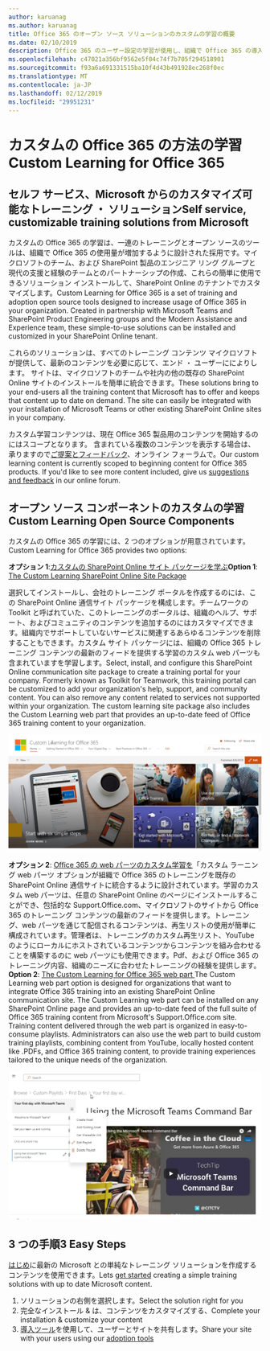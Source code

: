 ```yaml
---
author: karuanag
ms.author: karuanag
title: Office 365 のオープン ソース ソリューションのカスタムの学習の概要
ms.date: 02/10/2019
description: Office 365 のユーザー設定の学習が使用し、組織で Office 365 の導入を促進する方法について説明します。当社のソリューションには、カスタムの SharePoint Online web パーツと、Office 365 テナントに簡単に準備されている新しい SharePoint Online 通信トレーニング サイトが含まれます。
ms.openlocfilehash: c47021a356bf9562e5f04c74f7b705f294518901
ms.sourcegitcommit: f93a6a691331515ba10f4d43b491928ec268f0ec
ms.translationtype: MT
ms.contentlocale: ja-JP
ms.lasthandoff: 02/12/2019
ms.locfileid: "29951231"
---
```

# <a name="custom-learning-for-office-365"></a><span data-ttu-id="56af4-104">カスタムの Office 365 の方法の学習</span><span class="sxs-lookup"><span data-stu-id="56af4-104">Custom Learning for Office 365</span></span>

## <a name="self-service-customizable-training-solutions-from-microsoft"></a><span data-ttu-id="56af4-105">セルフ サービス、Microsoft からのカスタマイズ可能なトレーニング ・ ソリューション</span><span class="sxs-lookup"><span data-stu-id="56af4-105">Self service, customizable training solutions from Microsoft</span></span>

<span data-ttu-id="56af4-p102">カスタムの Office 365 の学習は、一連のトレーニングとオープン ソースのツールは、組織で Office 365 の使用量が増加するように設計された採用です。マイクロソフトのチーム、および SharePoint 製品のエンジニア リング グループと現代の支援と経験のチームとのパートナーシップの作成、これらの簡単に使用できるソリューション インストールして、SharePoint Online のテナントでカスタマイズします。</span><span class="sxs-lookup"><span data-stu-id="56af4-p102">Custom Learning for Office 365 is a set of training and adoption open source tools designed to increase usage of Office 365 in your organization. Created in partnership with Microsoft Teams and SharePoint Product Engineering groups and the Modern Assistance and Experience team, these simple-to-use solutions can be installed and customized in your SharePoint Online tenant.</span></span> 

<span data-ttu-id="56af4-p103">これらのソリューションは、すべてのトレーニング コンテンツ マイクロソフトが提供して、最新のコンテンツを必要に応じて、エンド ・ ユーザーにによりします。 サイトは、マイクロソフトのチームや社内の他の既存の SharePoint Online サイトのインストールを簡単に統合できます。</span><span class="sxs-lookup"><span data-stu-id="56af4-p103">These solutions bring to your end-users all the training content that Microsoft has to offer and keeps that content up to date on demand.  The site can easily be integrated with your installation of Microsoft Teams or other existing SharePoint Online sites in your company.</span></span>

<span data-ttu-id="56af4-p104">カスタム学習コンテンツは、現在 Office 365 製品用のコンテンツを開始するのにはスコープとなります。 含まれている複数のコンテンツを表示する場合は、承りますので[ご提案とフィードバック](feedback.md)、オンライン フォーラムで。</span><span class="sxs-lookup"><span data-stu-id="56af4-p104">Our custom learning content is currently scoped to beginning content for Office 365 products.  If you'd like to see more content included, give us [suggestions and feedback](feedback.md) in our online forum.</span></span>  

## <a name="custom-learning-open-source-components"></a><span data-ttu-id="56af4-112">オープン ソース コンポーネントのカスタムの学習</span><span class="sxs-lookup"><span data-stu-id="56af4-112">Custom Learning Open Source Components</span></span>

<span data-ttu-id="56af4-113">カスタムの Office 365 の学習には、2 つのオプションが用意されています。</span><span class="sxs-lookup"><span data-stu-id="56af4-113">Custom Learning for Office 365 provides two options:</span></span> 

<span data-ttu-id="56af4-114">**オプション 1**:[カスタムの SharePoint Online サイト パッケージを学ぶ](installsitepackage.md)</span><span class="sxs-lookup"><span data-stu-id="56af4-114">**Option 1**: [The Custom Learning SharePoint Online Site Package](installsitepackage.md)</span></span>

<span data-ttu-id="56af4-p105">選択してインストールし、会社のトレーニング ポータルを作成するのには、この SharePoint Online 通信サイト パッケージを構成します。チームワークの Toolkit と呼ばれていた、このトレーニングのポータルは、組織のヘルプ、サポート、およびコミュニティのコンテンツを追加するのにはカスタマイズできます。組織内でサポートしていないサービスに関連するあらゆるコンテンツを削除することもできます。カスタム サイト パッケージには、組織の Office 365 トレーニング コンテンツの最新のフィードを提供する学習のカスタム web パーツも含まれていますを学習します。</span><span class="sxs-lookup"><span data-stu-id="56af4-p105">Select, install, and configure this SharePoint Online communication site package to create a training portal for your company. Formerly known as Toolkit for Teamwork, this training portal can be customized to add your organization's help, support, and community content. You can also remove any content related to services not supported within your organization. The custom learning site package also includes the Custom Learning web part that provides an up-to-date feed of Office 365 training content to your organization.</span></span> 

![カスタムの Office 365 サイトの体験学習](media/clo365homepage.png)

<span data-ttu-id="56af4-p106">**オプション 2**: [Office 365 の web パーツのカスタム学習を](installwebpart.md)「カスタム ラーニング web パーツ オプションが組織で Office 365 のトレーニングを既存の SharePoint Online 通信サイトに統合するように設計されています。学習のカスタム web パーツは、任意の SharePoint Online のページにインストールすることができ、包括的な Support.Office.com、マイクロソフトのサイトから Office 365 のトレーニング コンテンツの最新のフィードを提供します。トレーニング、web パーツを通じて配信されるコンテンツは、再生リストの使用が簡単に構成されています。管理者は、トレーニングのカスタム再生リスト、YouTube のようにローカルにホストされているコンテンツからコンテンツを組み合わせることを構築するのに web パーツにも使用できます。Pdf、および Office 365 のトレーニング内容、組織のニーズに合わせたトレーニングの経験を提供します。</span><span class="sxs-lookup"><span data-stu-id="56af4-p106">**Option 2**: [The Custom Learning for Office 365 web part ](installwebpart.md) The Custom Learning web part option is designed for organizations that want to integrate Office 365 training into an existing SharePoint Online communication site. The Custom Learning web part can be installed on any SharePoint Online page and provides an up-to-date feed of the full suite of Office 365 training content from Microsoft's Support.Office.com site. Training content delivered through the web part is organized in easy-to-consume playlists. Administrators can also use the web part to build custom training playlists, combining content from YouTube, locally hosted content like .PDFs, and Office 365 training content, to provide training experiences tailored to the unique needs of the organization.</span></span>

![カスタムの Office 365 の web パーツの学習](media/clo365customplaylist.png)

## <a name="3-easy-steps"></a><span data-ttu-id="56af4-125">3 つの手順</span><span class="sxs-lookup"><span data-stu-id="56af4-125">3 Easy Steps</span></span>

<span data-ttu-id="56af4-126">[はじめ](prereqs.md)に最新の Microsoft との単純なトレーニング ソリューションを作成するコンテンツを使用できます。</span><span class="sxs-lookup"><span data-stu-id="56af4-126">Lets [get started](prereqs.md) creating a simple training solutions with up to date Microsoft content.</span></span>

1. <span data-ttu-id="56af4-127">ソリューションの右側を選択します。</span><span class="sxs-lookup"><span data-stu-id="56af4-127">Select the solution right for you</span></span>
2. <span data-ttu-id="56af4-128">完全なインストール & は、コンテンツをカスタマイズする、</span><span class="sxs-lookup"><span data-stu-id="56af4-128">Complete your installation & customize your content</span></span>
3. <span data-ttu-id="56af4-129">[導入ツール](driveadoption.md)を使用して、ユーザーとサイトを共有します。</span><span class="sxs-lookup"><span data-stu-id="56af4-129">Share your site with your users using our [adoption tools](driveadoption.md)</span></span>
